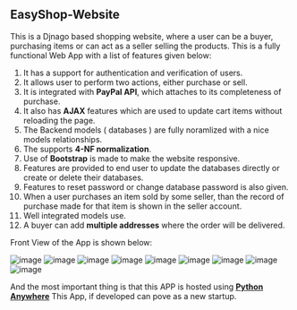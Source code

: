 ## EasyShop-Website
This is a Djnago based shopping website, where a user can be a buyer, purchasing items or can act as a seller selling the products. 
This is a fully functional Web App with a list of features given below:

1) It has a support for authentication and verification of users.
2) It allows user to perform two actions, either purchase or sell.
3) It is integrated with **PayPal API**, which attaches to its completeness of purchase.
4) It also has **AJAX** features which are used to update cart items without reloading the page.
5) The Backend models ( databases ) are fully noramlized with a nice models relationships.
6) The supports **4-NF normalization**.
7) Use of **Bootstrap** is made to make the website responsive.
8) Features are provided to end user to update the databases directly or create or delete their databases.
9) Features to reset password or change database password is also given.
10) When a user purchases an item sold by some seller, than the record of purchase made for that item is shown in the seller account.
11) Well integrated models use.
12) A buyer can add **multiple addresses** where the order will be delivered.

Front View of the App is shown below:


![image](https://user-images.githubusercontent.com/64634235/113968636-178fb900-9851-11eb-845e-3e63498203cf.png)
![image](https://user-images.githubusercontent.com/64634235/113968617-1068ab00-9851-11eb-8827-5d07c6374431.png)
![image](https://user-images.githubusercontent.com/64634235/113968669-270f0200-9851-11eb-82b7-5c8f76e814f5.png)
![image](https://user-images.githubusercontent.com/64634235/113968838-866d1200-9851-11eb-9cac-28b22e0cf1c2.png)
![image](https://user-images.githubusercontent.com/64634235/113968847-8a009900-9851-11eb-8211-44af28851cfc.png)
![image](https://user-images.githubusercontent.com/64634235/113968879-94229780-9851-11eb-9e36-68212101261b.png)
![image](https://user-images.githubusercontent.com/64634235/113968954-b6b4b080-9851-11eb-883b-0d57fc2aae62.png)
![image](https://user-images.githubusercontent.com/64634235/113968971-bf0ceb80-9851-11eb-8a8b-663b92049a97.png)
![image](https://user-images.githubusercontent.com/64634235/113968987-c46a3600-9851-11eb-896f-17e744eacdbf.png)

And the most important thing is that this APP is hosted using [**Python Anywhere**](https://rkcrocks144.pythonanywhere.com)
This App, if developed can pove as a new startup.

